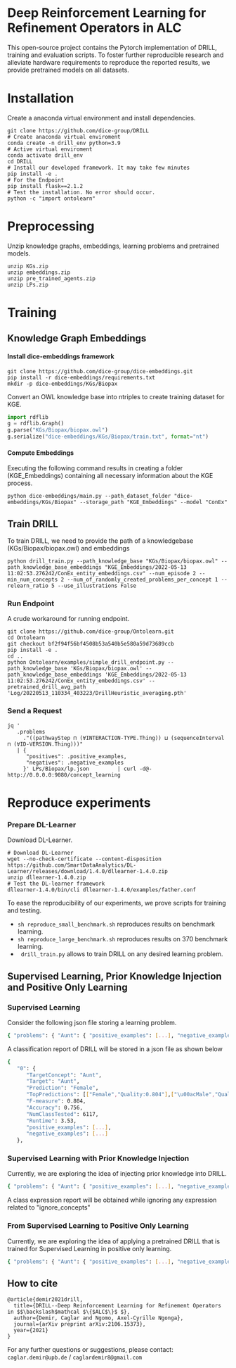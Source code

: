 # Deep Reinforcement Learning for Refinement Operators in ALC

This open-source project contains the Pytorch implementation of DRILL, training and evaluation scripts. 
To foster further reproducible research and alleviate hardware requirements to reproduce the reported results, we provide pretrained models on all datasets.

# Installation
Create a anaconda virtual environment and install dependencies.
```
git clone https://github.com/dice-group/DRILL
# Create anaconda virtual enviroment
conda create -n drill_env python=3.9
# Active virtual enviroment 
conda activate drill_env
cd DRILL
# Install our developed framework. It may take few minutes
pip install -e .
# For the Endpoint
pip install flask==2.1.2
# Test the installation. No error should occur.
python -c "import ontolearn"
```
# Preprocessing 
Unzip knowledge graphs, embeddings, learning problems and pretrained models.
```
unzip KGs.zip
unzip embeddings.zip
unzip pre_trained_agents.zip
unzip LPs.zip
```

# Training

## Knowledge Graph Embeddings
#### Install dice-embeddings framework
```
git clone https://github.com/dice-group/dice-embeddings.git
pip install -r dice-embeddings/requirements.txt
mkdir -p dice-embeddings/KGs/Biopax
```
Convert an OWL knowledge base into ntriples to create training dataset for KGE.
```python
import rdflib
g = rdflib.Graph()
g.parse("KGs/Biopax/biopax.owl")
g.serialize("dice-embeddings/KGs/Biopax/train.txt", format="nt")
```
#### Compute Embeddings
Executing the following command results in creating a folder (KGE_Embeddings) containing all necessary information about the KGE process.
```
python dice-embeddings/main.py --path_dataset_folder "dice-embeddings/KGs/Biopax" --storage_path "KGE_Embeddings" --model "ConEx"
```
## Train DRILL
To train DRILL, we need to provide the path of a knowledgebase (KGs/Biopax/biopax.owl) and embeddings
```
python drill_train.py --path_knowledge_base "KGs/Biopax/biopax.owl" --path_knowledge_base_embeddings "KGE_Embeddings/2022-05-13 11:02:53.276242/ConEx_entity_embeddings.csv" --num_episode 2 --min_num_concepts 2 --num_of_randomly_created_problems_per_concept 1 --relearn_ratio 5 --use_illustrations False
```

### Run Endpoint
A crude workaround for running endpoint.
```
git clone https://github.com/dice-group/Ontolearn.git
cd Ontolearn
git checkout bf2f94f56bf4508b53a540b5e580a59d73689ccb 
pip install -e .
cd ..
python Ontolearn/examples/simple_drill_endpoint.py --path_knowledge_base 'KGs/Biopax/biopax.owl' --path_knowledge_base_embeddings 'KGE_Embeddings/2022-05-13 11:02:53.276242/ConEx_entity_embeddings.csv' --pretrained_drill_avg_path 'Log/20220513_110334_403223/DrillHeuristic_averaging.pth'
```
### Send a Request
```
jq '
   .problems
     ."((pathwayStep ⊓ (∀INTERACTION-TYPE.Thing)) ⊔ (sequenceInterval ⊓ (∀ID-VERSION.Thing)))"
   | {
      "positives": .positive_examples,
      "negatives": .negative_examples
     }' LPs/Biopax/lp.json         | curl -d@- http://0.0.0.0:9080/concept_learning

```

# Reproduce experiments
### Prepare DL-Learner
Download DL-Learner.
```
# Download DL-Learner
wget --no-check-certificate --content-disposition https://github.com/SmartDataAnalytics/DL-Learner/releases/download/1.4.0/dllearner-1.4.0.zip
unzip dllearner-1.4.0.zip
# Test the DL-learner framework
dllearner-1.4.0/bin/cli dllearner-1.4.0/examples/father.conf
```

To ease the reproducibility of our experiments, we prove scripts for training and testing.
- ``` sh reproduce_small_benchmark.sh ``` reproduces results on benchmark learning.
- ``` sh reproduce_large_benchmark.sh ``` reproduces results on 370 benchmark learning.
- ``` drill_train.py``` allows to train DRILL on any desired learning problem.

## Supervised Learning, Prior Knowledge Injection and Positive Only Learning

### Supervised Learning
Consider the following json file storing a learning problem.
```sh
{ "problems": { "Aunt": { "positive_examples": [...], "negative_examples": [...] } } }
```
A classification report of DRILL will be stored in a json file as shown below
```sh
{
   "0": {
      "TargetConcept": "Aunt",
      "Target": "Aunt",
      "Prediction": "Female",
      "TopPredictions": [["Female","Quality:0.804"],["\u00acMale","Quality:0.804"], ... ],
      "F-measure": 0.804,
      "Accuracy": 0.756,
      "NumClassTested": 6117,
      "Runtime": 3.53,
      "positive_examples": [...],
      "negative_examples": [...]
   },
```
### Supervised Learning with Prior Knowledge Injection
Currently, we are exploring the idea of injecting prior knowledge into DRILL.
```sh
{ "problems": { "Aunt": { "positive_examples": [...], "negative_examples": [...],"ignore_concepts": ["Male","Father","Son","Brother","Grandfather","Grandson"] } } }
```
A class expression report will be obtained while ignoring any expression related to "ignore_concepts"
### From Supervised Learning to Positive Only Learning
Currently, we are exploring the idea of applying a pretrained DRILL that is trained for Supervised Learning in positive only learning.
```sh
{ "problems": { "Aunt": { "positive_examples": [...], "negative_examples": [] # Empty list} } }
```
## How to cite
```
@article{demir2021drill,
  title={DRILL--Deep Reinforcement Learning for Refinement Operators in $$\backslash$mathcal $\{$ALC$\}$ $},
  author={Demir, Caglar and Ngomo, Axel-Cyrille Ngonga},
  journal={arXiv preprint arXiv:2106.15373},
  year={2021}
}
```

For any further questions or suggestions, please contact:  ```caglar.demir@upb.de``` / ```caglardemir8@gmail.com```